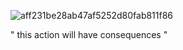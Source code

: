 
![aff231be28ab47af5252d80fab811f86](https://github.com/user-attachments/assets/d726ff51-d7cc-4aed-8ab1-d39eeb7e8dde)

  " this action will have consequences "




<!--
**deeperdream0/deeperdream0** is a ✨ _special_ ✨ repository because its `README.md` (this file) appears on your GitHub profile.

Here are some ideas to get you started:

- 🔭 I’m currently working on ...
- 🌱 I’m currently learning ...
- 👯 I’m looking to collaborate on ...
- 🤔 I’m looking for help with ...
- 💬 Ask me about ...
- 📫 How to reach me: ...
- 😄 Pronouns: ...
- ⚡ Fun fact: ...
-->

